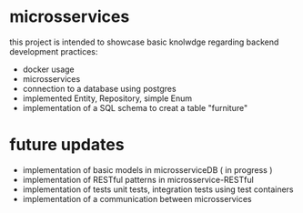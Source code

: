 # microsservices

this project is intended to showcase basic knolwdge regarding backend development practices:

- docker usage
- microsservices
- connection to a database using postgres
- implemented Entity, Repository, simple Enum
- implementation of a SQL schema to creat a table "furniture"

# future updates

- implementation of basic models in microsserviceDB ( in progress )
- implementation of RESTful patterns in microsservice-RESTful
- implementation of tests unit tests, integration tests using test containers
- implementation of a communication between microsservices

